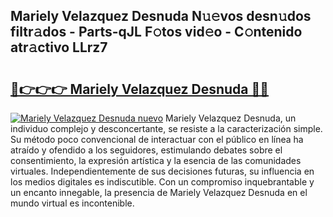 ## Mariely Velazquez Desnuda N𝚞𝚎vos desn𝚞dos filtr𝚊dos - Parts-qJL F𝚘tos vid𝚎o - C𝚘ntenido atr𝚊ctivo LLrz7

# <h2><a href="http://mb9kfi.tromn.icu/?c=Mariely+Velazquez+Desnuda">🔗👉👉👉 Mariely Velazquez Desnuda 🔗🔗</a></h2>

[![Mariely Velazquez Desnuda nuevo](https://i.imgur.com/pEAQMta.gif)](http://mb9kfi.tromn.icu/?c=Mariely+Velazquez+Desnuda)
Mariely Velazquez Desnuda, un individuo complejo y desconcertante, se resiste a la caracterización simple. Su método poco convencional de interactuar con el público en línea ha atraído y ofendido a los seguidores, estimulando debates sobre el consentimiento, la expresión artística y la esencia de las comunidades virtuales. Independientemente de sus decisiones futuras, su influencia en los medios digitales es indiscutible. Con un compromiso inquebrantable y un encanto innegable, la presencia de Mariely Velazquez Desnuda en el mundo virtual es incontenible.
